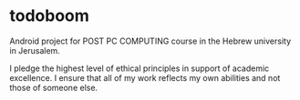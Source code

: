 # todoboom
Android project for POST PC COMPUTING course in the Hebrew university in Jerusalem.

I pledge the highest level of ethical principles in support of academic excellence. 
I ensure that all of my work reflects my own abilities and not those of someone else.
